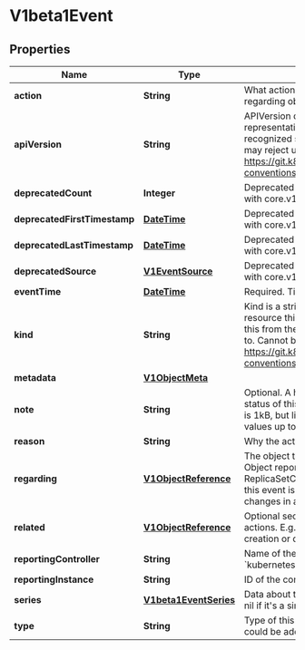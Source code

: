 
# V1beta1Event

## Properties
Name | Type | Description | Notes
------------ | ------------- | ------------- | -------------
**action** | **String** | What action was taken/failed regarding to the regarding object. |  [optional]
**apiVersion** | **String** | APIVersion defines the versioned schema of this representation of an object. Servers should convert recognized schemas to the latest internal value, and may reject unrecognized values. More info: https://git.k8s.io/community/contributors/devel/api-conventions.md#resources |  [optional]
**deprecatedCount** | **Integer** | Deprecated field assuring backward compatibility with core.v1 Event type |  [optional]
**deprecatedFirstTimestamp** | [**DateTime**](DateTime.md) | Deprecated field assuring backward compatibility with core.v1 Event type |  [optional]
**deprecatedLastTimestamp** | [**DateTime**](DateTime.md) | Deprecated field assuring backward compatibility with core.v1 Event type |  [optional]
**deprecatedSource** | [**V1EventSource**](V1EventSource.md) | Deprecated field assuring backward compatibility with core.v1 Event type |  [optional]
**eventTime** | [**DateTime**](DateTime.md) | Required. Time when this Event was first observed. | 
**kind** | **String** | Kind is a string value representing the REST resource this object represents. Servers may infer this from the endpoint the client submits requests to. Cannot be updated. In CamelCase. More info: https://git.k8s.io/community/contributors/devel/api-conventions.md#types-kinds |  [optional]
**metadata** | [**V1ObjectMeta**](V1ObjectMeta.md) |  |  [optional]
**note** | **String** | Optional. A human-readable description of the status of this operation. Maximal length of the note is 1kB, but libraries should be prepared to handle values up to 64kB. |  [optional]
**reason** | **String** | Why the action was taken. |  [optional]
**regarding** | [**V1ObjectReference**](V1ObjectReference.md) | The object this Event is about. In most cases it&#39;s an Object reporting controller implements. E.g. ReplicaSetController implements ReplicaSets and this event is emitted because it acts on some changes in a ReplicaSet object. |  [optional]
**related** | [**V1ObjectReference**](V1ObjectReference.md) | Optional secondary object for more complex actions. E.g. when regarding object triggers a creation or deletion of related object. |  [optional]
**reportingController** | **String** | Name of the controller that emitted this Event, e.g. &#x60;kubernetes.io/kubelet&#x60;. |  [optional]
**reportingInstance** | **String** | ID of the controller instance, e.g. &#x60;kubelet-xyzf&#x60;. |  [optional]
**series** | [**V1beta1EventSeries**](V1beta1EventSeries.md) | Data about the Event series this event represents or nil if it&#39;s a singleton Event. |  [optional]
**type** | **String** | Type of this event (Normal, Warning), new types could be added in the future. |  [optional]



